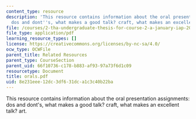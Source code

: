 ```yaml
---
content_type: resource
description: 'This resource contains information about the oral presentation assignments:
  dos and dont''s, what makes a good talk? craft, what makes an excellent talk? art.'
file: /courses/2-tha-undergraduate-thesis-for-course-2-a-january-iap-2007/8e231eee12dc3df631dca1c3c40b22ba_orals.pdf
file_type: application/pdf
learning_resource_types: []
license: https://creativecommons.org/licenses/by-nc-sa/4.0/
ocw_type: OCWFile
parent_title: Related Resources
parent_type: CourseSection
parent_uid: 66f10736-c178-b883-af93-97a73f6d1c09
resourcetype: Document
title: orals.pdf
uid: 8e231eee-12dc-3df6-31dc-a1c3c40b22ba
---
```

This resource contains information about the oral presentation assignments: dos and dont's, what makes a good talk? craft, what makes an excellent talk? art.